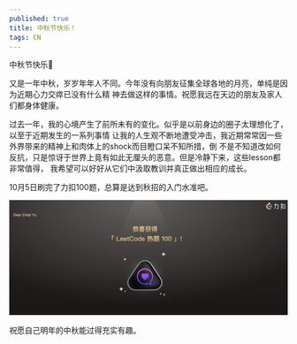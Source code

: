 ```yaml
---
published: true
title: 中秋节快乐！
tags: CN
---
```


中秋节快乐🎑

又是一年中秋，岁岁年年人不同。今年没有向朋友征集全球各地的月亮，单纯是因为近期心力交瘁已没有什么精
神去做这样的事情。祝愿我远在天边的朋友及家人们都身体健康。

过去一年，我的心境产生了前所未有的变化。似乎是以前身边的圈子太理想化了，以至于近期发生的一系列事情
让我的人生观不断地遭受冲击，我近期常常因一些外界带来的精神上和肉体上的shock而目瞪口呆不知所措，倒
不是不知道改如何反抗，只是惊讶于世界上竟有如此无厘头的恶意。但是冷静下来，这些lesson都非常值得，
我希望可以好好从它们中汲取教训并真正做出相应的成长。

10月5日刷完了力扣100题，总算是达到秋招的入门水准吧。

![力扣100题](/images/posts/25midautumn/leetcode.png)

祝愿自己明年的中秋能过得充实有趣。
